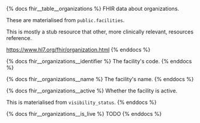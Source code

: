 {% docs fhir__table__organizations %}
FHIR data about organizations.

These are materialised from `public.facilities`.

This is mostly a stub resource that other, more clinically relevant, resources reference.

<https://www.hl7.org/fhir/organization.html>
{% enddocs %}

{% docs fhir__organizations__identifier %}
The facility's code.
{% enddocs %}

{% docs fhir__organizations__name %}
The facility's name.
{% enddocs %}

{% docs fhir__organizations__active %}
Whether the facility is active.

This is materialised from `visibility_status`.
{% enddocs %}

{% docs fhir__organizations__is_live %}
TODO
{% enddocs %}
